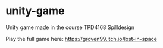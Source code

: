# unity-game
Unity game made in the course TPD4168 Spilldesign

Play the full game here:
https://groven99.itch.io/lost-in-space
